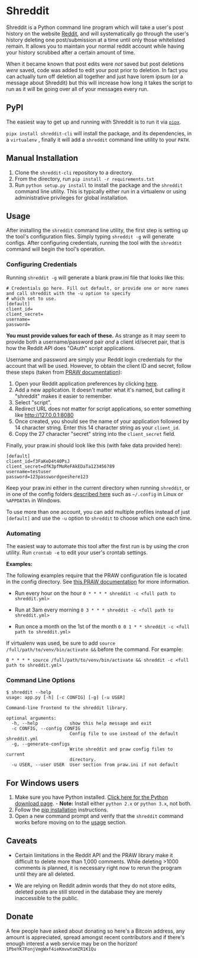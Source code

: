 # Shreddit

Shreddit is a Python command line program which will take a user's post history on the website
[Reddit](http://reddit.com), and will systematically go through the user's history deleting one post/submission at a
time until only those whitelisted remain. It allows you to maintain your normal reddit account while having your history
scrubbed after a certain amount of time.

When it became known that post edits were *not* saved but post deletions *were* saved, code was added to edit your post
prior to deletion. In fact you can actually turn off deletion all together and just have lorem ipsum (or a message
about Shreddit) but this will increase how long it takes the script to run as it will be going over all of your messages
every run.

## PyPI

The easiest way to get up and running with Shreddit is to run it via [`pipx`](https://github.com/pypa/pipx).

`pipx install shreddit-cli` will install the package, and its dependencies, in a `virtualenv` , finally it will add a `shreddit` command line utility to your `PATH`.

## Manual Installation

1. Clone the `shreddit-cli` repository to a directory.
2. From the directory, run `pip install -r requirements.txt`
3. Run `python setup.py install` to install the package and the `shreddit` command line utility.  This is typically
   either run in a virtualenv or using administrative privileges for global installation.

## Usage

After installing the `shreddit` command line utility, the first step is setting up the tool's configuration files.
Simply typing `shreddit -g` will generate configs. After configuring credentials, running the tool with the `shreddit`
command will begin the tool's operation.

### Configuring Credentials

Running `shreddit -g` will generate a blank praw.ini file that looks like this:

```
# Credentials go here. Fill out default, or provide one or more names and call shreddit with the -u option to specify
# which set to use.
[default]
client_id=
client_secret=
username=
password=
```

**You must provide values for each of these.** As strange as it may seem to provide both a username/password pair *and*
a client id/secret pair, that is how the Reddit API does "OAuth" script applications.

Username and password are simply your Reddit login credentials for the account that will be used. However, to obtain the
client ID and secret, follow these steps (taken from
[PRAW documentation](http://praw.readthedocs.io/en/latest/getting_started/authentication.html#script-application)):

1. Open your Reddit application preferences by clicking [here](https://www.reddit.com/prefs/apps/).
2. Add a new application. It doesn't matter what it's named, but calling it "shreddit" makes it easier to remember.
3. Select "script".
4. Redirect URL does not matter for script applications, so enter something like http://127.0.0.1:8080
5. Once created, you should see the name of your application followed by 14 character string. Enter this 14 character
   string as your `client_id`.
6. Copy the 27 character "secret" string into the `client_secret` field.

Finally, your praw.ini should look like this (with fake data provided here):

```
[default]
client_id=f3FaKeD4t40PsJ
client_secret=dfK3pfMoReFAkEDaTa123456789
username=testuser
password=123passwordgoeshere123
```

Keep your praw.ini either in the current directory when running `shreddit`, or in one of the config folders
[described here](http://praw.readthedocs.io/en/latest/getting_started/configuration/prawini.html) such as
`~/.config` in Linux or `%APPDATA%` in Windows.

To use more than one account, you can add multiple profiles instead of just `[default]` and use the `-u` option to
`shreddit` to choose which one each time.

### Automating

The easiest way to automate this tool after the first run is by using the cron utility. Run `crontab -e` to edit your
user's crontab settings.

**Examples:**

The following examples require that the PRAW configuration file is located in the config directory. See [this PRAW
documentation](http://praw.readthedocs.io/en/latest/getting_started/configuration/prawini.html) for more information.

- Run every hour on the hour
        `0 * * * * shreddit -c <full path to shreddit.yml>`

- Run at 3am every morning
        `0 3 * * * shreddit -c <full path to shreddit.yml>`

- Run once a month on the 1st of the month
        `0 0 1 * * shreddit -c <full path to shreddit.yml>`

If virtualenv was used, be sure to add `source /full/path/to/venv/bin/activate &&` before the command. For example:

`0 * * * * source /full/path/to/venv/bin/activate && shreddit -c <full path to shreddit.yml>`

### Command Line Options

```
$ shreddit --help
usage: app.py [-h] [-c CONFIG] [-g] [-u USER]

Command-line frontend to the shreddit library.

optional arguments:
  -h, --help            show this help message and exit
  -c CONFIG, --config CONFIG
                        Config file to use instead of the default shreddit.yml
  -g, --generate-configs
                        Write shreddit and praw config files to current
                        directory.
  -u USER, --user USER  User section from praw.ini if not default
```

## For Windows users

1. Make sure you have Python installed.
   [Click here for the Python download page](https://www.python.org/downloads/).
        - **Note:** Install either `python 2.x` or `python 3.x`, not both.
2. Follow the [pip installation](#pip-installation) instructions.
3. Open a new command prompt and verify that the `shreddit` command works before moving on to the [usage](#usage)
   section.

## Caveats

- Certain limitations in the Reddit API and the PRAW library make it difficult to delete more than 1,000 comments.
  While deleting >1000 comments is planned, it is necessary right now to rerun the program until they are all deleted.

- We are relying on Reddit admin words that they do not store edits, deleted posts are still stored in the database
  they are merely inaccessible to the public.

## Donate

A few people have asked about donating so here's a Bitcoin address, any amount is appreciated, spread amongst recent
contributors and if there's enough interest a web service may be on the horizon! `1PbeYK7FonjVmgWxf4ieKmvwtomZR1K1Qu`
